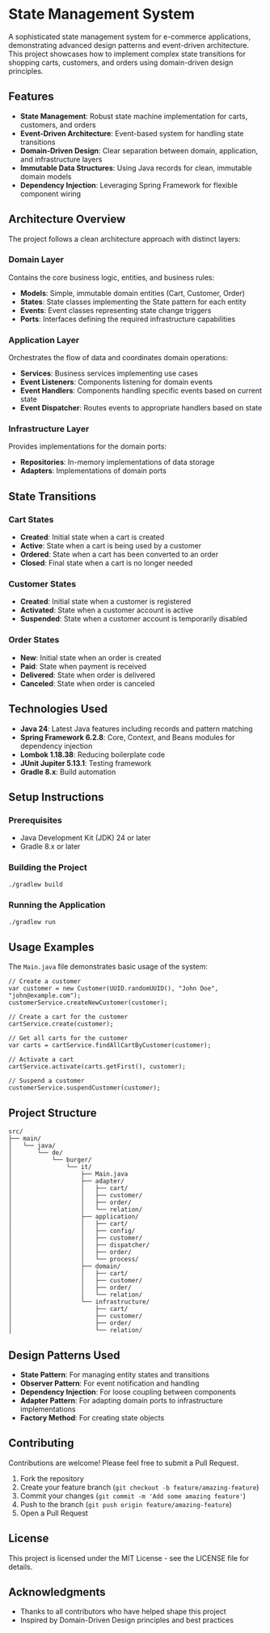 # State Management System

A sophisticated state management system for e-commerce applications, demonstrating advanced design patterns and event-driven architecture. This project showcases how to implement complex state transitions for shopping carts, customers, and orders using domain-driven design principles.

## Features

- **State Management**: Robust state machine implementation for carts, customers, and orders
- **Event-Driven Architecture**: Event-based system for handling state transitions
- **Domain-Driven Design**: Clear separation between domain, application, and infrastructure layers
- **Immutable Data Structures**: Using Java records for clean, immutable domain models
- **Dependency Injection**: Leveraging Spring Framework for flexible component wiring

## Architecture Overview

The project follows a clean architecture approach with distinct layers:

### Domain Layer
Contains the core business logic, entities, and business rules:
- **Models**: Simple, immutable domain entities (Cart, Customer, Order)
- **States**: State classes implementing the State pattern for each entity
- **Events**: Event classes representing state change triggers
- **Ports**: Interfaces defining the required infrastructure capabilities

### Application Layer
Orchestrates the flow of data and coordinates domain operations:
- **Services**: Business services implementing use cases
- **Event Listeners**: Components listening for domain events
- **Event Handlers**: Components handling specific events based on current state
- **Event Dispatcher**: Routes events to appropriate handlers based on state

### Infrastructure Layer
Provides implementations for the domain ports:
- **Repositories**: In-memory implementations of data storage
- **Adapters**: Implementations of domain ports

## State Transitions

### Cart States
- **Created**: Initial state when a cart is created
- **Active**: State when a cart is being used by a customer
- **Ordered**: State when a cart has been converted to an order
- **Closed**: Final state when a cart is no longer needed

### Customer States
- **Created**: Initial state when a customer is registered
- **Activated**: State when a customer account is active
- **Suspended**: State when a customer account is temporarily disabled

### Order States
- **New**: Initial state when an order is created
- **Paid**: State when payment is received
- **Delivered**: State when order is delivered
- **Canceled**: State when order is canceled

## Technologies Used

- **Java 24**: Latest Java features including records and pattern matching
- **Spring Framework 6.2.8**: Core, Context, and Beans modules for dependency injection
- **Lombok 1.18.38**: Reducing boilerplate code
- **JUnit Jupiter 5.13.1**: Testing framework
- **Gradle 8.x**: Build automation

## Setup Instructions

### Prerequisites
- Java Development Kit (JDK) 24 or later
- Gradle 8.x or later

### Building the Project
```bash
./gradlew build
```

### Running the Application
```bash
./gradlew run
```

## Usage Examples

The `Main.java` file demonstrates basic usage of the system:

```
// Create a customer
var customer = new Customer(UUID.randomUUID(), "John Doe", "john@example.com");
customerService.createNewCustomer(customer);

// Create a cart for the customer
cartService.create(customer);

// Get all carts for the customer
var carts = cartService.findAllCartByCustomer(customer);

// Activate a cart
cartService.activate(carts.getFirst(), customer);

// Suspend a customer
customerService.suspendCustomer(customer);
```

## Project Structure

```
src/
├── main/
│   └── java/
│       └── de/
│           └── burger/
│               └── it/
│                   ├── Main.java
│                   ├── adapter/
│                   │   ├── cart/
│                   │   ├── customer/
│                   │   ├── order/
│                   │   └── relation/
│                   ├── application/
│                   │   ├── cart/
│                   │   ├── config/
│                   │   ├── customer/
│                   │   ├── dispatcher/
│                   │   ├── order/
│                   │   └── process/
│                   ├── domain/
│                   │   ├── cart/
│                   │   ├── customer/
│                   │   ├── order/
│                   │   └── relation/
│                   └── infrastructure/
│                       ├── cart/
│                       ├── customer/
│                       ├── order/
│                       └── relation/
```

## Design Patterns Used

- **State Pattern**: For managing entity states and transitions
- **Observer Pattern**: For event notification and handling
- **Dependency Injection**: For loose coupling between components
- **Adapter Pattern**: For adapting domain ports to infrastructure implementations
- **Factory Method**: For creating state objects

## Contributing

Contributions are welcome! Please feel free to submit a Pull Request.

1. Fork the repository
2. Create your feature branch (`git checkout -b feature/amazing-feature`)
3. Commit your changes (`git commit -m 'Add some amazing feature'`)
4. Push to the branch (`git push origin feature/amazing-feature`)
5. Open a Pull Request

## License

This project is licensed under the MIT License - see the LICENSE file for details.

## Acknowledgments

- Thanks to all contributors who have helped shape this project
- Inspired by Domain-Driven Design principles and best practices